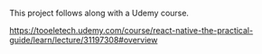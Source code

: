 This project follows along with a Udemy course. 

https://tooeletech.udemy.com/course/react-native-the-practical-guide/learn/lecture/31197308#overview
